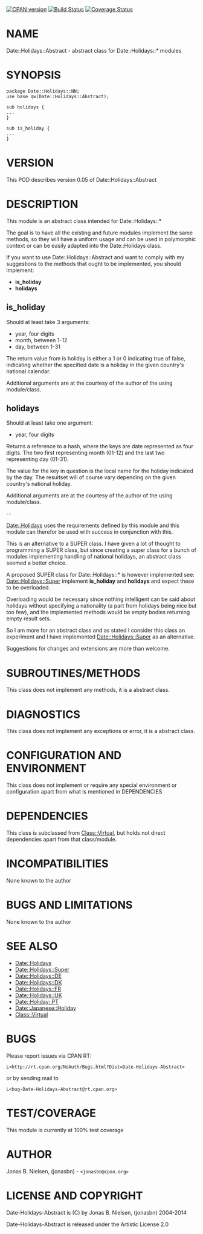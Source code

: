 [![CPAN version](https://badge.fury.io/pl/Date-Holidays-Abstract.svg)](http://badge.fury.io/pl/Date-Holidays-Abstract)
[![Build Status](https://travis-ci.org/jonasbn/Date-Holidays-Abstract.svg?branch=master)](https://travis-ci.org/jonasbn/Date-Holidays-Abstract)
[![Coverage Status](https://coveralls.io/repos/jonasbn/Date-Holidays-Abstract/badge.png?branch=master)](https://coveralls.io/r/jonasbn/Date-Holidays-Abstract?branch=master)

# NAME

Date::Holidays::Abstract - abstract class for Date::Holidays::\* modules

# SYNOPSIS

    package Date::Holidays::NN;
    use base qw(Date::Holidays::Abstract);

    sub holidays {
    ...
    }

    sub is_holiday {
    ...
    }

# VERSION

This POD describes version 0.05 of Date::Holidays::Abstract

# DESCRIPTION

This module is an abstract class intended for Date::Holidays::\*

The goal is to have all the existing and future modules implement the
same methods, so they will have a uniform usage and can be used in
polymorphic context or can be easily adapted into the Date::Holidays
class.

If you want to use Date::Holidays::Abstract and want to comply with my
suggestions to the methods that ought to be implemented, you should
implement:

- __is\_holiday__
- __holidays__

## is\_holiday

Should at least take 3 arguments:

- year, four digits
- month, between 1-12
- day, between 1-31

The return value from is holiday is either a 1 or 0 indicating true of
false, indicating whether the specified date is a holiday in the given
country's national calendar.

Additional arguments are at the courtesy of the author of the using
module/class.

## holidays

Should at least take one argument:

- year, four digits

Returns a reference to a hash, where the keys are date represented as
four digits. The two first representing month (01-12) and the last two
representing day (01-31).

The value for the key in question is the local name for the holiday
indicated by the day. The resultset will of course vary depending on
the given country's national holiday.

Additional arguments are at the courtesy of the author of the using
module/class.

\--

[Date::Holidays](https://metacpan.org/pod/Date::Holidays) uses the requirements defined by this module and this
module can therefor be used with success in conjunction with this.

This is an alternative to a SUPER class. I have given a lot of thought to
programming a SUPER class, but since creating a super class for a bunch
of modules implementing handling of national holidays, an abstract
class seemed a better choice.

A proposed SUPER class for Date::Holidays::\* is however implemented see:
[Date::Holidays::Super](https://metacpan.org/pod/Date::Holidays::Super) implement __is\_holiday__ and __holidays__ and expect
these to be overloaded.

Overloading would be necessary since nothing intelligent can be said
about holidays without specifying a nationality (a part from holidays
being nice but too few), and the implemented methods would be empty
bodies returning empty result sets.

So I am more for an abstract class and as stated I consider this class
an experiment and I have implemented [Date::Holidays::Super](https://metacpan.org/pod/Date::Holidays::Super) as an
alternative.

Suggestions for changes and extensions are more than welcome.

# SUBROUTINES/METHODS

This class does not implement any methods, it is a abstract class.

# DIAGNOSTICS

This class does not implement any exceptions or error, it is a abstract class.

# CONFIGURATION AND ENVIRONMENT

This class does not implement or require any special environment or
configuration apart from what is mentioned in DEPENDENCIES

# DEPENDENCIES

This class is subclassed from [Class::Virtual](https://metacpan.org/pod/Class::Virtual), but holds not direct
dependencies apart from that class/module.

# INCOMPATIBILITIES

None known to the author

# BUGS AND LIMITATIONS

None known to the author

# SEE ALSO

- [Date::Holidays](https://metacpan.org/pod/Date::Holidays)
- [Date::Holidays::Super](https://metacpan.org/pod/Date::Holidays::Super)
- [Date::Holidays::DE](https://metacpan.org/pod/Date::Holidays::DE)
- [Date::Holidays::DK](https://metacpan.org/pod/Date::Holidays::DK)
- [Date::Holidays::FR](https://metacpan.org/pod/Date::Holidays::FR)
- [Date::Holidays::UK](https://metacpan.org/pod/Date::Holidays::UK)
- [Date::Holiday::PT](https://metacpan.org/pod/Date::Holiday::PT)
- [Date::Japanese::Holiday](https://metacpan.org/pod/Date::Japanese::Holiday)
- [Class::Virtual](https://metacpan.org/pod/Class::Virtual)

# BUGS

Please report issues via CPAN RT:

    L<http://rt.cpan.org/NoAuth/Bugs.html?Dist=Date-Holidays-Abstract>

or by sending mail to

    L<bug-Date-Holidays-Abstract@rt.cpan.org>

# TEST/COVERAGE

This module is currently at 100% test coverage

# AUTHOR

Jonas B. Nielsen, (jonasbn) - `<jonasbn@cpan.org>`

# LICENSE AND COPYRIGHT

Date-Holidays-Abstract is (C) by Jonas B. Nielsen, (jonasbn) 2004-2014

Date-Holidays-Abstract is released under the Artistic License 2.0

